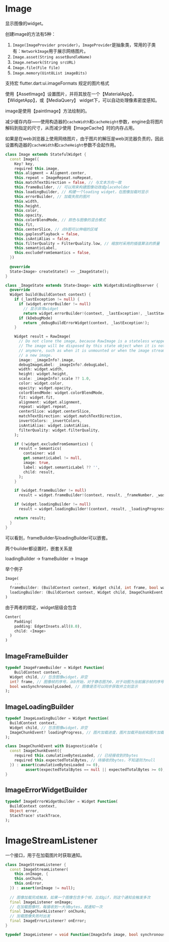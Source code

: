 # Image

显示图像的widget。

创建image的方法有5种：

1. `Image(ImageProvider provider)`，`ImageProvider`是抽象类，常用的子类有：`NetworkImage`用于展示网络图片。
2. `Image.asset(String assetBundleName)`
3. `Image.network(String srcURL)`
4. `Image.file(File file)`
5. `Image.memory(Uint8List imageBits)`

支持宏 flutter.dart:ui.imageFormats 规定的图片格式

使用【AssetImage】设置图片，并将其放在一个【MaterialApp】，【WidgetApp】，或【MediaQuery】 widget下，可以自动处理像素密度感知。

image是使用【paintImage】方法绘制的。

减少缓存内存——使用构造器的`cacheWidth`和`cacheHeight`参数，engine会将图片解码到指定的尺寸，从而减少使用【ImageCache】时的内存占用。

如果是在web浏览器上使用网络图片，由于图片的解压是web浏览器负责的，因此设置构造器的`cacheWidth`和`cacheHeight`参数不会起作用。

```dart
class Image extends StatefulWidget {
  const Image({
    Key? key,
    required this.image,
    this.aligment = Aligment.center,
    this.repeat = ImageRepeat.noRepeat,
    this.matchTextDirection = false, // 与文本方向一致
    this.frameBuilder, // 可以用来构建图像动效或placeholder
    this.loadingBuilder, // 构建一个loading widget，在图像加载时显示
    this.errorBuilder, // 加载失败的图片
    this.width,
    this.height,
    this.color,
    this.opacity,
    this.colorBlendMode, // 颜色与图像的混合模式
    this.fit,
    this.centerSlice, // 点9图可以伸缩的区域
    this.gaplessPlayback = false,
    this.isAntiAlias = false,
    this.filterQuality = FilterQuality.low, // 缩放时采用的插值算法的质量
    this.semanticLabel,
    this.excludeFromSemantics = false,
  })
    
  @override
  State<Image> createState() => _ImageState();
}

class _ImageState extends State<Image> with WidgetsBindingObserver {
  @override
  Widget build(BuildContext context) {
    if (_lastException != null) {
      if (widget.errorBuilder != null)
        // 显示异常widget
        return widget.errorBuilder!(context, _lastException!, _lastStack);
      if (kDebugMode)
        return _debugBuildErrorWidget(context, _lastException!);
    }

    Widget result = RawImage(
      // Do not clone the image, because RawImage is a stateless wrapper.
      // The image will be disposed by this state object when it is not needed
      // anymore, such as when it is unmounted or when the image stream pushes
      // a new image.
      image: _imageInfo?.image,
      debugImageLabel: _imageInfo?.debugLabel,
      width: widget.width,
      height: widget.height,
      scale: _imageInfo?.scale ?? 1.0,
      color: widget.color,
      opacity: widget.opacity,
      colorBlendMode: widget.colorBlendMode,
      fit: widget.fit,
      alignment: widget.alignment,
      repeat: widget.repeat,
      centerSlice: widget.centerSlice,
      matchTextDirection: widget.matchTextDirection,
      invertColors: _invertColors,
      isAntiAlias: widget.isAntiAlias,
      filterQuality: widget.filterQuality,
    );

    if (!widget.excludeFromSemantics) {
      result = Semantics(
        container: wid
        get.semanticLabel != null,
        image: true,
        label: widget.semanticLabel ?? '',
        child: result,
      );
    }

    if (widget.frameBuilder != null)
      result = widget.frameBuilder!(context, result, _frameNumber, _wasSynchronouslyLoaded);

    if (widget.loadingBuilder != null)
      result = widget.loadingBuilder!(context, result, _loadingProgress);

    return result;
  }
}
```



可以看到，frameBuilder与loadingBuilder可以嵌套。

两个builder都设置时，嵌套关系是

loadingBuilder -> frameBuilder -> Image

举个例子

```dart
Image(
	...
  frameBuilder: (BuildContext context, Widget child, int frame, bool wasSynchronouslyLoaded) => Padding(padding: EdgetInsets.all(8.0), child: child),
  loadingBuilder: (BuildContext context, Widget child, ImageChunkEvent loadingProgress) => Center(child: child),
)
```

由于两者的绑定，widget层级会包含

```dart
Center(
	Padding(
    padding: EdgetInsets.all(8.0),
    child: <Image>
  )
)
```



## ImageFrameBuilder

```dart
typedef ImageFrameBuilder = Widget Function(
	BuildContext context,
  Widget child, // 包含图像widget，非空
  int? frame, // 图像帧的序号，从0开始，对于静态图为0，对于动图为当前展示帧的序号，动图循环时该值不重置，继续增长
  bool wasSynchronouslyLoaded, // 图像是否可以同步获取并立刻显示
);
```



## ImageLoadingBuilder

```dart
typedef ImageLoadingBuilder = Widget Function(
  BuildContext context,
  Widget child, // 包含图像widget，非空
  ImageChunkEvent? loadingProgress, // 图片加载进度，图片加载开始前和图片加载完成后该值为空
);

class ImageChunkEvent with Diagnosticable {
  const ImageChunkEvent({
    required this.cumulativeBytesLoaded, // 已经接收到的bytes
    required this.expectedTotalBytes, // 待接收的bytes，不知道则为null
  }) : assert(cumulativeBytesLoaded >= 0),
  		 assert(expectedTotalBytes == null || expectedTotalBytes >= 0);
}
```



## ImageErrorWidgetBuilder

```dart
typedef ImageErrorWidgetBuilder = Widget Function(
  BuildContext context,
  Object error,
  StackTrace? stackTrace,
);
```





# ImageStreamListener

一个接口，用于在加载图片时获取通知。

```dart
class ImageStreamListener {
  const ImageStreamListener(
    this.onImage, {
    this.onChunk,
    this.onError,
  }) : assert(onImage != null);
  
  // 图像加载完成触发。如果一个图像包含多个帧，比如gif，则这个通知会触发多次
  final ImageListener onImage;
  // 在加载图像时，每接收到一大块bytes，就通知一次
  final ImageChunkListener? onChunk;
  // 加载图像失败时出发
  final ImageErrorListener? onError;
}

typedef ImageListener = void Function(ImageInfo image, bool synchronousCall);
```



